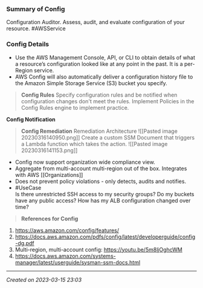 ### Summary of Config
Configuration Auditor. Assess, audit, and evaluate  configuration of your resource. #AWSService 
### Config Details
- Use the AWS Management Console, API, or CLI to obtain details of what a resource’s configuration looked like at any point in the past. It is a per-Region service.
- AWS Config will also automatically deliver a configuration history file to the Amazon Simple Storage Service (S3) bucket you specify.
> **Config Rules**
	Specify configuration rules and be notified when configuration changes don't meet the rules.
	Implement Policies in the Config Rules engine to implement practice.

**Config Notification**

>**Config Remediation**
Remediation Architecture ![[Pasted image 20230316140950.png]]
> Create a custom SSM Document that triggers a Lambda function which takes the action.
> ![[Pasted image 20230316141153.png]]

- Config now support organization wide compliance view.
- Aggregate from multi-account multi-region out of the box. Integrates with AWS [[Organizations]]
- Does not prevent policy violations - only detects, audits and notifies.
- #UseCase  
	Is there unrestricted SSH access to my security groups?
	Do my buckets have any public access?
	How has my ALB configuration changed over time?


> 
> **References for Config**
1.  https://aws.amazon.com/config/features/
2. https://docs.aws.amazon.com/pdfs/config/latest/developerguide/config-dg.pdf
3. Multi-region, multi-account config: https://youtu.be/5m8ljOghcWM
4. https://docs.aws.amazon.com/systems-manager/latest/userguide/sysman-ssm-docs.html

---
*Created on 2023-03-15 23:03*